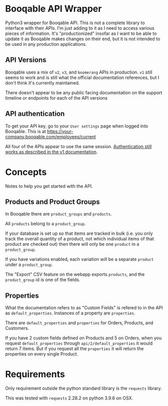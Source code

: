 # Booqable API Wrapper

Python3 wrapper for Booqable API. This is not a complete library to interface with their APIs. I'm just adding to it as I need to access various pieces of information. It's "productionized" insofar as I want to be able to update it as Booqable makes changes on their end, but it is not intended to be used in any production applications.

## API Versions

Booqable uses a mix of `v2`, `v3`, and `boomerang` APIs in production. `v1` still seems to work and is still what the official documentation references, but I don't think it's currently maintained.

There doesn't appear to be any public facing documentation on the support timeline or endpoints for each of the API versions

## API authentication

To get your API key, go to your `User settings` page when logged into Booqable. This is at https://your-company.booqable.com/employees/current

All four of the APIs appear to use the same session. [Authentication still works as described in the v1 documentation](https://developers.booqable.com/#authentication).

# Concepts

Notes to help you get started with the API.

## Products and Product Groups

In Booqable there are `product_groups` and `products`.

All `products` belong to a `product_group`.

If your database is set up so that items are tracked in bulk (i.e. you only track the overall quantity of a product, not which individual items of that product are checked out) then there will only be one `product` in a `product_group`.

If you have variations enabled, each variation will be a separate `product` under a `product_group`.

The "Export" CSV feature on the webapp exports `products`, and the `product_group` id is one of the fields.

## Properties

What the documentation refers to as "Custom Fields" is refered to in the API as `default_properties`. Instances of a property are `properties`.

There are `default_properties` and `properties` for Orders, Products, and Customers. 

If you have 2 custom fields defined on Products and 5 on Orders, when you request `default_properties` through `api/2/default_properties` it would return 7 items. But if you request all the `properties` it will return the properties on every single Product.


# Requirements

Only requirement outside the python standard library is the `requests` library.

This was tested with `requests` 2.28.2 on python 3.9.6 on OSX.
